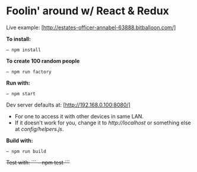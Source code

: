 # Foolin' around w/ React & Redux

Live example: [http://estates-officer-annabel-63888.bitballoon.com/]


**To install:**
```
– npm install
```

**To create 100 random people**
```
– npm run factory
```

**Run with:**
```
– npm start
```

Dev server defaults at: [http://192.168.0.100:8080/]
* For one to access it with other devices in same LAN.
* If it doesn't work for you, change it to *http://localhost* or something else at *config/helpers.js*.

 
**Build with:**
```
– npm run build
```


<del>
Test with:
```
– npm test
```
</del>
